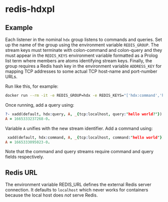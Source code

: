 # redis-hdxpl

## Example

Each listener in the nominal `hdx` group listens to commands and queries. Set up the name of the group using the environment variable `REDIS_GROUP`. The stream keys must terminate with colon-command and colon-query and they must appear in the `REDIS_KEYS` environment variable formatted as a Prolog list term where members are atoms identifying stream keys. Finally, the group requires a Redis hash key in the environment variable `ADDRESS_KEY` for mapping TCP addresses to some actual TCP host-name and port-number URLs.

Run like this, for example:
```bash
docker run --rm -it -e REDIS_GROUP=hdx -e REDIS_KEYS="['hdx:command','hdx:query']" -e ADDRESS_KEY="hdx:tcp" $(docker build -q .)
```
Once running, add a query using:
```prolog
?- xadd(default, hdx:query, A, _{tcp:localhost, query:"hello world?"}).
A = 1665333237268-0.
```
Variable `A` unifies with the new stream identifier. Add a command using:
```prolog
 xadd(default, hdx:command, A, _{tcp:localhost, command:"hello world"}).
A = 1665333095023-0.
```
Note that the command and query streams require command and query fields respectively.

## Redis URL

The environment variable REDIS_URL defines the external Redis server connection. It defaults to `localhost` which never works for containers because the local host does *not* serve Redis.
